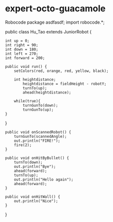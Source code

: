 # expert-octo-guacamole
Robocode
package asdfasdf;
import robocode.*;

public class Hu_Tao extends JuniorRobot
{

	int up = 0;
	int right = 90;
	int down = 180;
	int left = 270;
	int forward = 200;
	
	public void run() {
		setColors(red, orange, red, yellow, black);
		
		int heightdistance;
			heightdistance = fieldHeight - robotY;
			turnTo(up);
			ahead(heightdistance);
			
		while(true){
			turnGunTo(down);
			turnGunTo(up);
	}
}

	public void onScannedRobot() {
	  	turnGunTo(scannedAngle);
		out.println("FIRE!");
		fire(2);
	}
	
	public void onHitByBullet() {
		turnTo(down);
		out.println("Bye");
		ahead(forward);
		turnTo(up);
		out.println("Hello again");
		ahead(forward);
	}

	public void onHitWall() {
		out.println("Nice");
	}	
}

